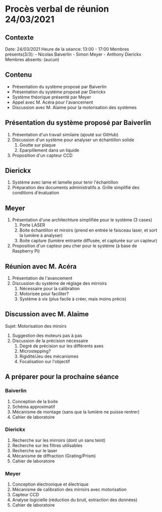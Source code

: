 # Procès verbal de réunion 24/03/2021 

## Contexte

Date: 24/03/2021
Heure de la séance: 13:00 - 17:00
Membres présents(3/3):  - Nicolas Baiverlin
                        - Simon Meyer
                        - Anthony Dierickx
Membres absents:    (aucun)

## Contenu 
- Présentation du système proposé par Baiverlin
- Présentation du système proposé par Dierickx
- Système théorique présenté par Meyer
- Appel avec M. Acéra pour l'avancement
- Discussion avec M. Alaime pour la motorisation des systèmes

## Présentation du système proposé par Baiverlin 
1. Présentation d'un travail similaire (ajouté sur GitHub)
2. Discussion d'un système pour analyser un échantillon solide 
	1. Goutte sur plaque
	2. Eparpillement dans un liquide
3. Proposition d'un capteur CCD

## Dierickx

1. Système avec lame et lamelle pour tenir l'échantillon
2. Préparation des documents administratifs
     a. Grille simplifié des conditions d'évaluation

## Meyer
1. Présentation d'une architechture simplifiée pour le système (3 cases)
	1. Porte LASER
  	2. Boite échantillon et miroirs (prend en entrée le faisceau laser, et sort la lumière à analyser)
  	3. Boite capture (lumière entrante diffusée, et capturée sur un capteur)
2. Proposition d'un capteur peu cher pour le système (à base de Raspberry Pi)

## Réunion avec M. Acéra
1. Présentation de l'avancement
2. Discussion du système de réglage des mirroirs
  	1. Nécessaire pour la calibration
  	2. Motorisée pour faciliter?
  	3. Système à vis (plus facile à créer, mais moins précis)

## Discussion avec M. Alaime
Sujet: Motorisation des miroirs
1. Suggestion des moteurs pas à pas
2. Discussion de la précision nécessaire
 	1. Degré de précision sur les différents axes
 	2. Microstepping?
 	3. Rigidité/Jeu des mécanismes
 	4. Focalisation sur l'objectif

## A préparer pour la prochaine séance

### Baiverlin
1. Conception de la boite
2. Schéma approximatif
3. Mécanisme de montage (sans que la lumière ne puisse rentrer)
4. Cahier de laboratoire

### Dierickx 
1. Recherche sur les mirroirs (dont un sans teint)
2. Recherche sur les filtres utilisables
3. Recherche sur le laser
4. Mécanisme de diffraction (Grating/Prism)
5. Cahier de laboratoire

### Meyer
1. Conception électronique et électrique
2. Mécanisme de calibration des mirroirs avec motorisation
3. Capteur CCD
4. Analyse logicielle (réduction du bruit, extraction des données)
5. Cahier de laboratoire
